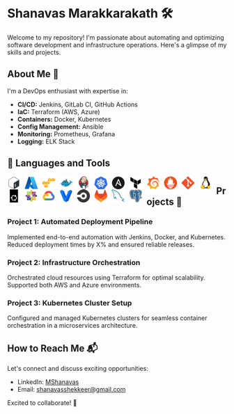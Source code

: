 # Shanavas Marakkarakath 🛠️

Welcome to my repository! I'm passionate about automating and optimizing software development and infrastructure operations. Here's a glimpse of my skills and projects.

## About Me 👋

I'm a DevOps enthusiast with expertise in:

- **CI/CD:** Jenkins, GitLab CI, GitHub Actions
- **IaC:** Terraform (AWS, Azure)
- **Containers:** Docker, Kubernetes
- **Config Management:** Ansible
- **Monitoring:** Prometheus, Grafana
- **Logging:** ELK Stack


## 🧰 Languages and Tools

<img align="left" alt="Bash" width="30px" style="padding-right:10px;" src="https://github.com/devicons/devicon/blob/v2.15.1/icons/bash/bash-original.svg" />
<img align="left" alt="Azure" width="30px" style="padding-right:10px;" src="https://github.com/devicons/devicon/blob/v2.15.1/icons/azure/azure-original.svg"/>
<img align="left" alt="AWS" width="30px" style="padding-right:10px;" src="https://github.com/devicons/devicon/blob/v2.15.1/icons/amazonwebservices/amazonwebservices-original.svg"/>
<img align="left" alt="Docker" width="30px" style="padding-right:10px;" src="https://github.com/devicons/devicon/blob/v2.15.1/icons/docker/docker-original.svg"/>
<img align="left" alt="Jenkins" width="30px" style="padding-right:10px;" src="https://github.com/devicons/devicon/blob/v2.15.1/icons/jenkins/jenkins-original.svg"/>
<img align="left" alt="Kubernetes" width="30px" style="padding-right:10px;" src="https://github.com/devicons/devicon/blob/v2.15.1/icons/kubernetes/kubernetes-plain.svg"/>
<img align="left" alt="Ansible" width="30px" style="padding-right:10px;" src="https://github.com/devicons/devicon/blob/v2.15.1/icons/ansible/ansible-original.svg"/>
<img align="left" alt="Terraform" width="30px" style="padding-right:10px;" src="https://github.com/devicons/devicon/blob/v2.15.1/icons/terraform/terraform-plain.svg"/>
<img align="left" alt="Grafana" width="30px" style="padding-right:10px;" src="https://github.com/devicons/devicon/blob/v2.15.1/icons/grafana/grafana-original.svg" />
<img align="left" alt="Prometheus" width="30px" style="padding-right:10px;" src="https://github.com/devicons/devicon/blob/v2.15.1/icons/prometheus/prometheus-original.svg" />
<img align="left" alt="Git" width="30px" style="padding-right:10px;" src="https://github.com/devicons/devicon/blob/v2.15.1/icons/git/git-original.svg" />
<img align="left" alt="Linux" width="30px" style="padding-right:10px;" src="https://github.com/devicons/devicon/blob/v2.15.1/icons/linux/linux-original.svg" />
<img align="left" alt="Ubuntu" width="30px" style="padding-right:10px;" src="https://github.com/devicons/devicon/blob/v2.15.1/icons/ubuntu/ubuntu-plain.svg" />
<img align="left" alt="CentOS" width="30px" style="padding-right:10px;" src="https://github.com/devicons/devicon/blob/v2.15.1/icons/centos/centos-original.svg" />
<img align="left" alt="Google Cloud Platform" width="30px" style="padding-right:10px;" src="https://github.com/devicons/devicon/blob/v2.15.1/icons/googlecloud/googlecloud-original.svg" />
<img align="left" alt="Vagrant" width="30px" style="padding-right:10px;" src="https://github.com/devicons/devicon/blob/v2.15.1/icons/vagrant/vagrant-original.svg" />
<img align="left" alt="CircleCI" width="30px" style="padding-right:10px;" src="https://github.com/devicons/devicon/blob/v2.15.1/icons/circleci/circleci-plain.svg" />
<img align="left" alt="GitLab" width="30px" style="padding-right:10px;" src="https://github.com/devicons/devicon/blob/v2.15.1/icons/gitlab/gitlab-original.svg" />
<img align="left" alt="MySQL" width="30px" style="padding-right:10px;" src="https://github.com/devicons/devicon/blob/v2.15.1/icons/mysql/mysql-original.svg" />
<img align="left" alt="PostgreSQL" width="30px" style="padding-right:10px;" src="https://github.com/devicons/devicon/blob/v2.15.1/icons/postgresql/postgresql-original.svg" />

#

## Projects 🚀

### Project 1: Automated Deployment Pipeline

Implemented end-to-end automation with Jenkins, Docker, and Kubernetes. Reduced deployment times by X% and ensured reliable releases.

### Project 2: Infrastructure Orchestration

Orchestrated cloud resources using Terraform for optimal scalability. Supported both AWS and Azure environments.

### Project 3: Kubernetes Cluster Setup

Configured and managed Kubernetes clusters for seamless container orchestration in a microservices architecture.

## How to Reach Me 📬

Let's connect and discuss exciting opportunities:

- LinkedIn: [MShanavas](https://www.linkedin.com/in/mshanavas)
- Email: shanavasshekkeer@gmail.com

Excited to collaborate! 🤝
